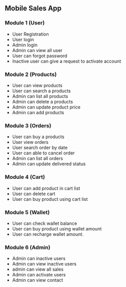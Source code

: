 ## Mobile Sales App

### Module 1 (User)

* User Registration
* User login
* Admin login
* Admin can view all user
* User can forgot password
* Inactive user can give a request to activate account


### Module 2 (Products)
	      
* User can view products
* User can search a products
* Admin can list all products
* Admin can delete a products
* Admin can update product price
* Admin can add products

### Module 3 (Orders)

* User can buy a products
* User view orders
* User search order by date
* User can able to cancel order
* Admin can list all orders
* Admin can update delivered status

### Module 4 (Cart)

* User can add product in cart list
* User can delete cart
* User can buy product using cart list

### Module 5 (Wallet)

* User can check wallet balance 
* User can buy product using wallet amount
* User can recharge wallet amount.

### Module 6 (Admin)

* Admin can inactive users
* Admin can view inactive users
* admin can view all sales
* Admin can activate users
* Admin can view contact
